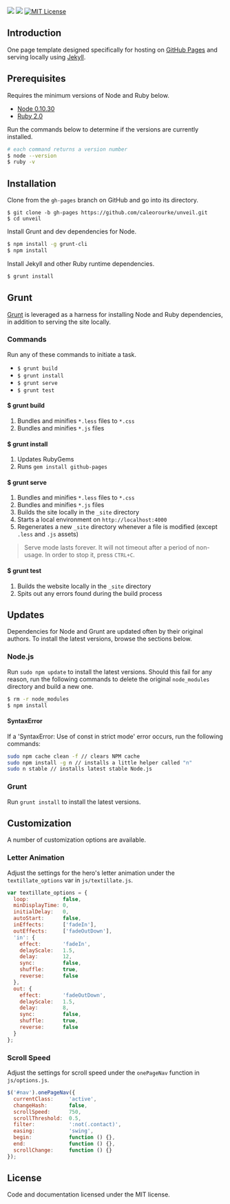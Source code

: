 <a href="https://travis-ci.org/caleorourke/unveil?branch=gh-pages" target="_blank"><img src="http://travis-ci.org/caleorourke/unveil.svg?branch=gh-pages"></a>
<a href="https://david-dm.org/caleorourke/unveil#info=devDependencies" target="_blank"><img src="https://david-dm.org/caleorourke/unveil/dev-status.svg?theme=shields.io"></a>
<a href="http://github.com/caleorourke/unveil/blob/gh-pages/LICENSE" target="_blank"><img src="http://img.shields.io/badge/License-MIT-blue.svg" alt="MIT License"></a>

## Introduction
One page template designed specifically for hosting on [GitHub Pages](http://pages.github.com) and serving locally using [Jekyll](http://jekyllrb.com).

## Prerequisites
Requires the minimum versions of Node and Ruby below.

* [Node 0.10.30](http://nodejs.org/download)
* [Ruby 2.0](http://www.ruby-lang.org/en/installation)

Run the commands below to determine if the versions are currently installed.

~~~bash
# each command returns a version number
$ node --version
$ ruby -v
~~~

## Installation
Clone from the `gh-pages` branch on GitHub and go into its directory.

~~~
$ git clone -b gh-pages https://github.com/caleorourke/unveil.git
$ cd unveil
~~~

Install Grunt and dev dependencies for Node.

~~~bash
$ npm install -g grunt-cli
$ npm install
~~~

Install Jekyll and other Ruby runtime dependencies.

~~~bash
$ grunt install
~~~

## Grunt
[Grunt](http://gruntjs.com) is leveraged as a harness for installing Node and Ruby dependencies, in addition to serving the site locally.

### Commands
Run any of these commands to initiate a task.

* `$ grunt build`
* `$ grunt install`
* `$ grunt serve`
* `$ grunt test`

#### $ grunt build

1. Bundles and minifies `*.less` files to `*.css`
2. Bundles and minifies `*.js` files

#### $ grunt install

1. Updates RubyGems
2. Runs `gem install github-pages`

#### $ grunt serve

1. Bundles and minifies `*.less` files to `*.css`
2. Bundles and minifies `*.js` files
3. Builds the site locally in the `_site` directory
4. Starts a local environment on `http://localhost:4000`
5. Regenerates a new `_site` directory whenever a file is modified (except `.less` and `.js` assets)

> Serve mode lasts forever. It will not timeout after a period of non-usage. In order to stop it, press `CTRL+C`.

#### $ grunt test

1. Builds the website locally in the `_site` directory
2. Spits out any errors found during the build process

## Updates
Dependencies for Node and Grunt are updated often by their original authors. To install the latest versions, browse the sections below.

### Node.js
Run `sudo npm update` to install the latest versions. Should this fail for any reason, run the following commands to delete the original `node_modules` directory and build a new one.

~~~bash
$ rm -r node_modules
$ npm install
~~~

#### SyntaxError
If a 'SyntaxError: Use of const in strict mode' error occurs, run the following commands:

~~~bash
sudo npm cache clean -f // clears NPM cache
sudo npm install -g n // installs a little helper called "n"
sudo n stable // installs latest stable Node.js
~~~

### Grunt
Run `grunt install` to install the latest versions.

## Customization
A number of customization options are available.

### Letter Animation
Adjust the settings for the hero's letter animation under the `textillate_options` var in `js/textillate.js`.

~~~js
var textillate_options = {
  loop:           false,
  minDisplayTime: 0,
  initialDelay:   0,
  autoStart:      false,
  inEffects:      ['fadeIn'],
  outEffects:     ['fadeOutDown'],
  'in': {
    effect:       'fadeIn',
    delayScale:   1.5,
    delay:        12,
    sync:         false,
    shuffle:      true,
    reverse:      false
  },
  out: {
    effect:       'fadeOutDown',
    delayScale:   1.5,
    delay:        8,
    sync:         false,
    shuffle:      true,
    reverse:      false
  }
};
~~~

### Scroll Speed
Adjust the settings for scroll speed under the `onePageNav` function in `js/options.js`.

~~~js
$('#nav').onePageNav({
  currentClass:     'active',
  changeHash:       false,
  scrollSpeed:      750,
  scrollThreshold:  0.5,
  filter:           ':not(.contact)',
  easing:           'swing',
  begin:            function () {},
  end:              function () {},
  scrollChange:     function () {}
});
~~~

## License
Code and documentation licensed under the MIT license.